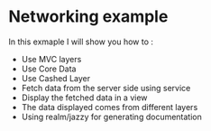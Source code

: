 # Networking example
In this exmaple I will show you how to :
* Use MVC layers
* Use Core Data
* Use Cashed Layer
* Fetch data from the server side using service
* Display the fetched data in a view
* The data displayed comes from different layers
* Using realm/jazzy for generating documentation
